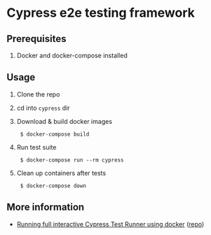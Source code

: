 # Cypress e2e testing framework

## Prerequisites

1. Docker and docker-compose installed

## Usage

1. Clone the repo

1. cd into `cypress` dir

1. Download & build docker images

        $ docker-compose build

1. Run test suite

        $ docker-compose run --rm cypress

1. Clean up containers after tests

        $ docker-compose down

## More information

* [Running full interactive Cypress Test Runner using docker](https://www.cypress.io/blog/2019/05/02/run-cypress-with-a-single-docker-command/) ([repo](https://github.com/bahmutov/demo-docker-cypress-included))
